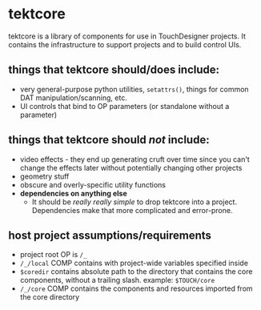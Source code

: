 # tektcore
tektcore is a library of components for use in TouchDesigner projects. It contains the infrastructure to support projects and to build control UIs.

## things that tektcore should/does include:
* very general-purpose python utilities, `setattrs()`, things for common DAT manipulation/scanning, etc.
* UI controls that bind to OP parameters (or standalone without a parameter)

## things that tektcore should *not* include:
* video effects - they end up generating cruft over time since you can't change the effects later without potentially changing other projects
* geometry stuff
* obscure and overly-specific utility functions
* **dependencies on anything else**
  * It should be *really really simple* to drop tektcore into a project. Dependencies make that more complicated and error-prone.

## host project assumptions/requirements
* project root OP is `/_`
* `/_/local` COMP contains with project-wide variables specified inside
* `$coredir` contains absolute path to the directory that contains the core components, without a trailing slash. example: `$TOUCH/core`
* `/_/core` COMP contains the components and resources imported from the core directory

